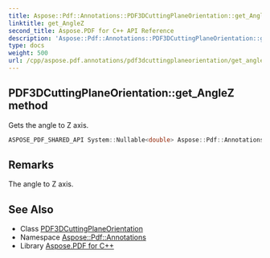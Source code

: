 ```yaml
---
title: Aspose::Pdf::Annotations::PDF3DCuttingPlaneOrientation::get_AngleZ method
linktitle: get_AngleZ
second_title: Aspose.PDF for C++ API Reference
description: 'Aspose::Pdf::Annotations::PDF3DCuttingPlaneOrientation::get_AngleZ method. Gets the angle to Z axis in C++.'
type: docs
weight: 500
url: /cpp/aspose.pdf.annotations/pdf3dcuttingplaneorientation/get_anglez/
---
```

## PDF3DCuttingPlaneOrientation::get_AngleZ method


Gets the angle to Z axis.

```cpp
ASPOSE_PDF_SHARED_API System::Nullable<double> Aspose::Pdf::Annotations::PDF3DCuttingPlaneOrientation::get_AngleZ() const
```

## Remarks


The angle to Z axis.
## See Also

* Class [PDF3DCuttingPlaneOrientation](../)
* Namespace [Aspose::Pdf::Annotations](../../)
* Library [Aspose.PDF for C++](../../../)
